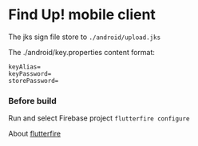 # Find Up! mobile client


The jks sign file store to `./android/upload.jks`

The ./android/key.properties content format:

```
keyAlias=
keyPassword=
storePassword=
```

### Before build

Run and select Firebase project `flutterfire configure`

About [flutterfire](https://firebase.flutter.dev/docs/overview/) 